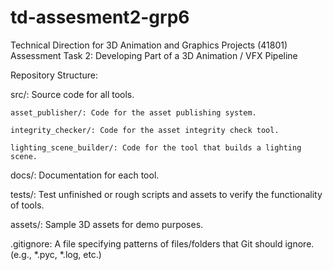 # td-assesment2-grp6
Technical Direction for 3D Animation and Graphics Projects (41801) Assessment Task 2: Developing Part of a 3D Animation / VFX Pipeline

Repository Structure:

  src/: Source code for all tools.
  
    asset_publisher/: Code for the asset publishing system.
    
    integrity_checker/: Code for the asset integrity check tool.
    
    lighting_scene_builder/: Code for the tool that builds a lighting scene.
    
  docs/: Documentation for each tool.
  
  tests/: Test unfinished or rough scripts and assets to verify the functionality of tools.
  
  assets/: Sample 3D assets for demo purposes.
  
  .gitignore: A file specifying patterns of files/folders that Git should ignore. (e.g., *.pyc, *.log, etc.)
